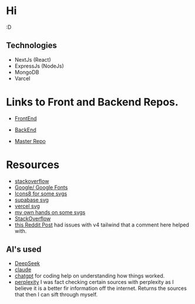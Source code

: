 # Hi

:D

## Technologies

- NextJs (React)
- ExpressJs (NodeJs)
- MongoDB
- Varcel

# Links to Front and Backend Repos.

- [FrontEnd](https://github.com/Felisong/frontend-react)

- [BackEnd](https://github.com/Felisong/backend-express)

- [Master Repo](https://github.com/Felisong/portfolio-site)

# Resources

- [stackoverflow](https://stackoverflow.com)
- [Google/ Google Fonts](https://google.com/)
- [Icons8 for some svgs](https://icons8.com/)
- [supabase svg](https://supabase.com/brand-assets)
- [vercel svg](https://vercel.com/home)
- [my own hands on some svgs](https://www.figma.com/design/fnB0MagUJiyoY1ApDZoh4b/Untitled?node-id=0-1&t=nkDULYJHXdkImll6-1)
- [StackOverflow](https://stackoverflow.com/)
- [this Reddit Post](https://www.reddit.com/r/tailwindcss/comments/1jwtg4y/are_people_shifting_to_tailwindcss_v4/)
  had issues with v4 tailwind that a comment here helped with.

## AI's used

- [DeepSeek](https://chat.deepseek.com/)
- [claude](https://claude.ai/)
- [chatgpt](https://chatgpt.com/)
  for coding help on understanding how things worked.
- [perplexity](https://www.perplexity.ai)
  I was fact checking certain sources with perplexity as I believe it is a better fir information off the internet. Returns the sources that then I can sift through myself.
